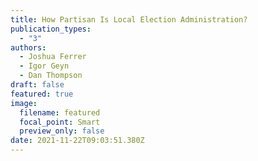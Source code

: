 ```yaml
---
title: How Partisan Is Local Election Administration?
publication_types:
  - "3"
authors:
  - Joshua Ferrer
  - Igor Geyn
  - Dan Thompson
draft: false
featured: true
image:
  filename: featured
  focal_point: Smart
  preview_only: false
date: 2021-11-22T09:03:51.380Z
---
```

